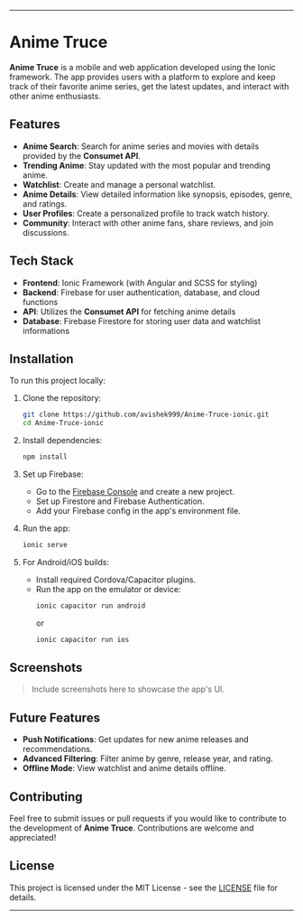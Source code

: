 
---

# Anime Truce

**Anime Truce** is a mobile and web application developed using the Ionic framework. The app provides users with a platform to explore and keep track of their favorite anime series, get the latest updates, and interact with other anime enthusiasts.

## Features

- **Anime Search**: Search for anime series and movies with details provided by the **Consumet API**.
- **Trending Anime**: Stay updated with the most popular and trending anime.
- **Watchlist**: Create and manage a personal watchlist.
- **Anime Details**: View detailed information like synopsis, episodes, genre, and ratings.
- **User Profiles**: Create a personalized profile to track watch history.
- **Community**: Interact with other anime fans, share reviews, and join discussions.

## Tech Stack

- **Frontend**: Ionic Framework (with Angular and SCSS for styling)
- **Backend**: Firebase for user authentication, database, and cloud functions
- **API**: Utilizes the **Consumet API** for fetching anime details
- **Database**: Firebase Firestore for storing user data and watchlist informations

## Installation

To run this project locally:

1. Clone the repository:
   ```bash
   git clone https://github.com/avishek999/Anime-Truce-ionic.git
   cd Anime-Truce-ionic
   ```

2. Install dependencies:
   ```bash
   npm install
   ```

3. Set up Firebase:
   - Go to the [Firebase Console](https://console.firebase.google.com/) and create a new project.
   - Set up Firestore and Firebase Authentication.
   - Add your Firebase config in the app's environment file.

4. Run the app:
   ```bash
   ionic serve
   ```

5. For Android/iOS builds:
   - Install required Cordova/Capacitor plugins.
   - Run the app on the emulator or device:
     ```bash
     ionic capacitor run android
     ```
     or
     ```bash
     ionic capacitor run ios
     ```

## Screenshots

> Include screenshots here to showcase the app's UI.

## Future Features

- **Push Notifications**: Get updates for new anime releases and recommendations.
- **Advanced Filtering**: Filter anime by genre, release year, and rating.
- **Offline Mode**: View watchlist and anime details offline.

## Contributing

Feel free to submit issues or pull requests if you would like to contribute to the development of **Anime Truce**. Contributions are welcome and appreciated!

## License

This project is licensed under the MIT License - see the [LICENSE](LICENSE) file for details.

---
